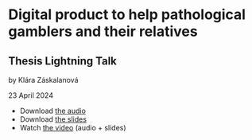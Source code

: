 # Digital product to help pathological gamblers and their relatives

## Thesis Lightning Talk

by Klára Záskalanová

23 April 2024

- Download [the audio](…) <!-- Optional audio-only — think podcast. -->
- Download [the slides](assets/surname-title-slides.pdf) <!-- Link to your slides: PDF, Figma, etc. -->
- Watch [the video](…) (audio + slides)

<!-- A text transcription of your audio as stand-alone article with images, links, etc. -->
